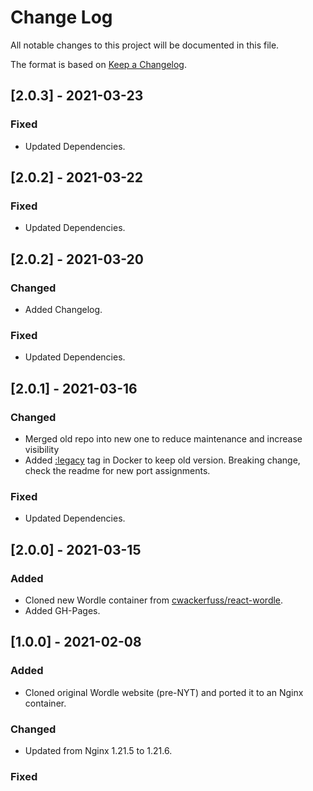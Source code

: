 
# Change Log
All notable changes to this project will be documented in this file.
 
The format is based on [Keep a Changelog](http://keepachangelog.com/).

## [2.0.3] - 2021-03-23

### Fixed
- Updated Dependencies.

## [2.0.2] - 2021-03-22

### Fixed
- Updated Dependencies.

## [2.0.2] - 2021-03-20

### Changed
- Added Changelog.

### Fixed
- Updated Dependencies.

## [2.0.1] - 2021-03-16

### Changed
- Merged old repo into new one to reduce maintenance and increase visibility
- Added [:legacy](https://hub.docker.com/layers/modem7/wordle/legacy/images/sha256-a438e949fac97d769d747aaf0a819fe467fc20f425a46a3561a8679752bb023f?context=explore) tag in Docker to keep old version. Breaking change, check the readme for new port assignments. 

### Fixed
- Updated Dependencies.

## [2.0.0] - 2021-03-15

### Added
- Cloned new Wordle container from [cwackerfuss/react-wordle](https://github.com/cwackerfuss/react-wordle).
- Added GH-Pages.
  
## [1.0.0] - 2021-02-08
 
### Added
- Cloned original Wordle website (pre-NYT) and ported it to an Nginx container.
  
### Changed
- Updated from Nginx 1.21.5 to 1.21.6.

### Fixed
